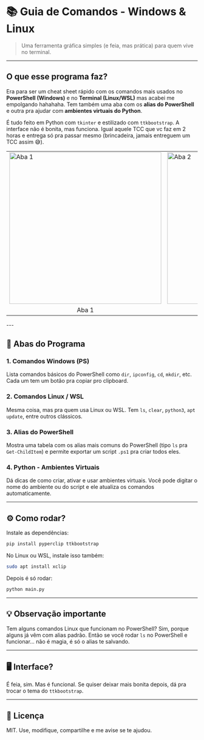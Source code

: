 # 📚 Guia de Comandos - Windows & Linux

> Uma ferramenta gráfica simples (e feia, mas prática) para quem vive no terminal.

---

## O que esse programa faz?

Era para ser um cheat sheet rápido com os comandos mais usados no **PowerShell (Windows)** e no **Terminal (Linux/WSL)** mas acabei me empolgando hahahaha. Tem também uma aba com os **alias do PowerShell** e outra pra ajudar com **ambientes virtuais do Python**.

É tudo feito em Python com `tkinter` e estilizado com `ttkbootstrap`. A interface não é bonita, mas funciona. Igual aquele TCC que vc faz em 2 horas e entrega só pra passar mesmo (brincadeira, jamais entreguem um TCC assim 😅). 

<table>
  <tr>
    <td><img src="Imagens/Aba1.png" alt="Aba 1" width="400"></td>
    <td><img src="Imagens/Aba2.png" alt="Aba 2" width="400"></td>
    <td><img src="Imagens/Aba3.jpg" alt="Aba 3" width="400"></td>
    <td><img src="Imagens/Aba4.jpg" alt="Aba 4" width="400"></td>
  </tr>
  <tr>
    <td style="text-align: center;"> Aba 1</td>
    <td style="text-align: center;"> Aba 2</td>
    <td style="text-align: center;"> Aba 3</td>
    <td style="text-align: center;"> Aba 4 </td>
  </tr>
</table>
---

## 🧩 Abas do Programa

### 1. **Comandos Windows (PS)**  
Lista comandos básicos do PowerShell como `dir`, `ipconfig`, `cd`, `mkdir`, etc. Cada um tem um botão pra copiar pro clipboard.

### 2. **Comandos Linux / WSL**  
Mesma coisa, mas pra quem usa Linux ou WSL. Tem `ls`, `clear`, `python3`, `apt update`, entre outros clássicos.

### 3. **Alias do PowerShell**  
Mostra uma tabela com os alias mais comuns do PowerShell (tipo `ls` pra `Get-ChildItem`) e permite exportar um script `.ps1` pra criar todos eles.

### 4. **Python - Ambientes Virtuais**  
Dá dicas de como criar, ativar e usar ambientes virtuais. Você pode digitar o nome do ambiente ou do script e ele atualiza os comandos automaticamente.

---

## ⚙️ Como rodar?

Instale as dependências:

```bash
pip install pyperclip ttkbootstrap
```

No Linux ou WSL, instale isso também:

```bash
sudo apt install xclip
```

Depois é só rodar:

```bash
python main.py
```

---

## 💡 Observação importante

Tem alguns comandos Linux que funcionam no PowerShell? Sim, porque alguns já vêm com alias padrão. Então se você rodar `ls` no PowerShell e funcionar... não é magia, é só o alias te salvando.

---

## 🖥️ Interface?

É feia, sim. Mas é funcional. Se quiser deixar mais bonita depois, dá pra trocar o tema do `ttkbootstrap`.

---

## 📄 Licença

MIT. Use, modifique, compartilhe e me avise se te ajudou.
